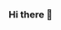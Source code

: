 ### Hi there 👋

<!--
**mojdehsap/mojdehsap** is a ✨ _special_ ✨ repository because its `README.md` (this file) appears on your GitHub profile.



<img src='https://www.google.com/url?sa=i&url=https%3A%2F%2Fwww.artstation.com%2Fartwork%2FealoGJ&psig=AOvVaw1HWetJG5wz6GdYDERT8OZz&ust=1648907676121000&source=images&cd=vfe&ved=0CAsQjRxqFwoTCOjBn_2B8_YCFQAAAAAdAAAAABAq' />

Here are some ideas to get you started:

- 🔭 I’m currently working on ...
- 🌱 I’m currently learning ...
- 👯 I’m looking to collaborate on ...
- 🤔 I’m looking for help with ...
- 💬 Ask me about ...
- 📫 How to reach me: ...
- 😄 Pronouns: ...
- ⚡ Fun fact: ...
-->
